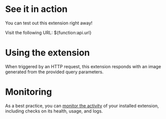 # See it in action

You can test out this extension right away!

Visit the following URL:
${function:api.url}

# Using the extension

When triggered by an HTTP request, this extension responds with an image generated from the provided query parameters.

# Monitoring

As a best practice, you can [monitor the activity](https://firebase.google.com/docs/extensions/manage-installed-extensions#monitor) of your installed extension, including checks on its health, usage, and logs.
